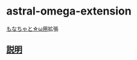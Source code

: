 # astral-omega-extension

[もなちゃと☆ω用](https://monachat.tech/)拡張

## [説明](https://iwamizawa-software.github.io/astral-omega-extension/docs/)
